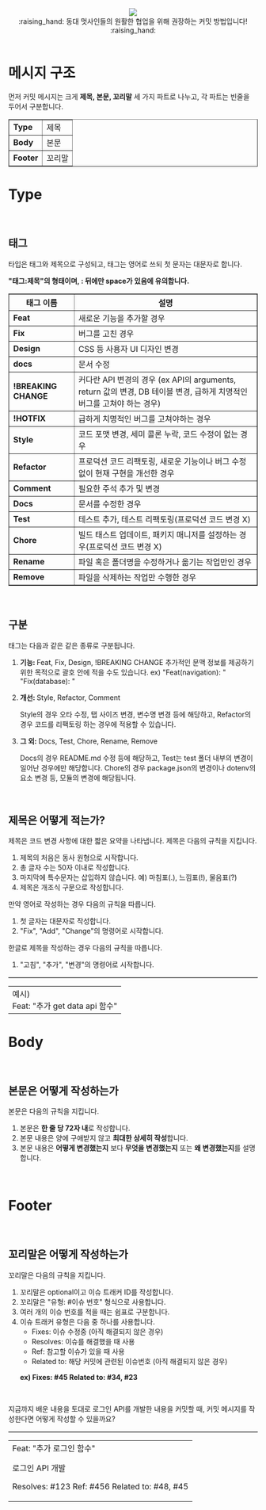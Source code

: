 <div align="center">
<img src="https://capsule-render.vercel.app/api?type=waving&color=auto&height=200&section=header&text=Commit_Message_Convention&fontSize=56" /></div>
<div align="center">
:raising_hand: 동대 멋사인들의 원활한 협업을 위해 권장하는 커밋 방법입니다! :raising_hand:
  </div>
<br>
<h1>메시지 구조</h1>
<p>먼저 커밋 메시지는 크게 <strong>제목, 본문, 꼬리말</strong> 세 가지 파트로 나누고, 각 파트는 빈줄을 두어서 구분합니다.</p>

<div align="center"><table border="1">
	<tr>
	    <td><strong>Type</strong></td>
	    <td>제목</td>
	</tr>
	<tr>
	    <td><strong>Body</strong></td>
	    <td>본문</td>
	</tr>
  <tr>
    <td><strong>Footer</strong></td>
    <td>꼬리말</td>
  </tr>
</table></div>

<h1>Type</h1><br>
<h2>태그</h2>
<p>타입은 태그와 제목으로 구성되고, 태그는 영어로 쓰되 첫 문자는 대문자로 합니다.</p>
<p><strong>"태그:제목"의 형태이며, : 뒤에만 space가 있음에 유의합니다.</strong></p>
<div align="center"><table border="1">
	<th>태그 이름</th>
	<th>설명</th>
	<tr>
	    <td><strong>Feat</strong></td>
	    <td>새로운 기능을 추가할 경우</td>
	</tr>
	<tr>
	    <td><strong>Fix</strong></td>
	    <td>버그를 고친 경우</td>
	</tr>
  <tr>
    <td><strong>Design</strong></td>
    <td>CSS 등 사용자 UI 디자인 변경</td>
  </tr>
    <tr>
    <td><strong>docs</strong></td>
    <td>문서 수정</td>
  </tr>
    <tr>
    <td><strong>!BREAKING CHANGE</strong></td>
    <td>커다란 API 변경의 경우 (ex API의 arguments, return 값의 변경, DB 테이블 변경, 급하게 치명적인 버그를 고쳐야 하는 경우)</td>
  </tr>
    <tr>
    <td><strong>!HOTFIX</strong></td>
    <td>급하게 치명적인 버그를 고쳐야하는 경우</td>
  </tr>
  <tr>
    <td><strong>Style</strong></td>
    <td>코드 포맷 변경, 세미 콜론 누락, 코드 수정이 없는 경우</td>
  </tr>
  <tr>
    <td><strong>Refactor</strong></td>
    <td>프로덕션 코드 리팩토링, 새로운 기능이나 버그 수정없이 현재 구현을 개선한 경우</td>
  </tr>
  <tr>
    <td><strong>Comment</strong></td>
    <td>필요한 주석 추가 및 변경</td>
  </tr>
  <tr>
    <td><strong>Docs</strong></td>
    <td>문서를 수정한 경우</td>
  </tr>
  <tr>
    <td><strong>Test</strong></td>
    <td>테스트 추가, 테스트 리팩토링(프로덕션 코드 변경 X)</td>
  </tr>
  <tr>
    <td><strong>Chore</strong></td>
    <td>빌드 태스트 업데이트, 패키지 매니저를 설정하는 경우(프로덕션 코드 변경 X)</td>
  </tr>
  <tr>
    <td><strong>Rename</strong></td>
    <td>파일 혹은 폴더명을 수정하거나 옮기는 작업만인 경우</td>
  </tr>
  <tr>
    <td><strong>Remove</strong></td>
    <td>파일을 삭제하는 작업만 수행한 경우</td>
  </tr>
</table></div><br>

<h2>구분</h2>
<p>태그는 다음과 같은 같은 종류로 구분됩니다.</p>
<ol>
<li><p><strong>기능: </strong>Feat, Fix, Design, !BREAKING CHANGE
추가적인 문맥 정보를 제공하기 위한 목적으로 괄호 안에 적을 수도 있습니다.
ex)
"Feat(navigation): "
"Fix(database): "
</p></li>
<li><p><strong>개선: </strong>Style, Refactor, Comment</p>
<p>Style의 경우 오타 수정, 탭 사이즈 변경, 변수명 변경 등에 해당하고, Refactor의 경우 코드를 리팩토링 하는 경우에 적용할 수 있습니다. </p></li>
<li><p><strong>그 외: </strong>Docs, Test, Chore, Rename, Remove</p>
<p>Docs의 경우 README.md 수정 등에 해당하고, Test는 test 폴더 내부의 변경이 일어난 경우에만 해당합니다. Chore의 경우 package.json의 변경이나 dotenv의 요소 변경 등, 모듈의 변경에 해당됩니다. </p></li>
</ol><br>

<h2>제목은 어떻게 적는가? </h2>
<p>제목은 코드 변경 사항에 대한 짧은 요약을 나타냅니다. 제목은 다음의 규칙을 지킵니다.</p>
<ol>
  <li>제목의 처음은 동사 원형으로 시작합니다.</li>
  <li>총 글자 수는 50자 이내로 작성합니다.</li>
  <li>마지막에 특수문자는 삽입하지 않습니다. 예) 마침표(.), 느낌표(!), 물음표(?)</li>
  <li>제목은 개조식 구문으로 작성합니다.</li>
</ol>
<p>만약 영어로 작성하는 경우 다음의 규칙을 따릅니다.</p>
<ol>
<li>첫 글자는 대문자로 작성합니다.</li>
<li>"Fix", "Add", "Change"의 명령어로 시작합니다.</li>
</ol>
<p>한글로 제목을 작성하는 경우 다음의 규칙을 따릅니다.</p>
<ol>
<li>"고침", "추가", "변경"의 명령어로 시작합니다.</li>
</ol>
 <div align="center"><table border="1">
 <table><td>예시)<br>Feat: "추가 get data api 함수"</td></table></div>
 
 <h1>Body</h1><br>
 <h2>본문은 어떻게 작성하는가</h2>
 <p>본문은 다음의 규칙을 지킵니다.</p>
 <ol>
 <li>본문은 <strong>한 줄 당 72자 내</strong>로 작성합니다.</li>
 <li>본문 내용은 양에 구애받지 않고 <strong>최대한 상세히 작성</strong>합니다.</li>
 <li>본문 내용은 <strong>어떻게 변경했는지</strong> 보다 <strong>무엇을 변경했는지</strong> 또는 <strong>왜 변경했는지</strong>를 설명합니다.</li>
 </ol><br>
 
 <h1>Footer</h1><br>
 <h2>꼬리말은 어떻게 작성하는가</h2>
 <p>꼬리말은 다음의 규칙을 지킵니다.</p>
 <ol>
 <li>꼬리말은 optional이고 이슈 트래커 ID를 작성합니다.</li>
 <li>꼬리말은 "유형: #이슈 번호" 형식으로 사용합니다.</li>
 <li>여러 개의 이슈 번호를 적을 때는 쉼표로 구분합니다.</li>
 <li>이슈 트래커 유형은 다음 중 하나를 사용합니다.
   <ul>
     <li>Fixes: 이슈 수정중 (아직 해결되지 않은 경우)</li>
     <li>Resolves: 이슈를 해결했을 때 사용</li>
     <li>Ref: 참고할 이슈가 있을 때 사용</li>
     <li>Related to: 해당 커밋에 관련된 이슈번호 (아직 해결되지 않은 경우)</li>
   </ul>
 </li>
 <p><strong>ex) Fixes: #45 Related to: #34, #23</strong></p>
 </ol><br>
 
 <p>지금까지 배운 내용을 토대로 로그인 API를 개발한 내용을 커밋할 때, 커밋 메시지를 작성한다면 어떻게 작성할 수 있을까요?</p>
 <div align="center"><table border="1">
 <table><td>Feat: "추가 로그인 함수"<br>

로그인 API 개발<br>

Resolves: #123
Ref: #456
Related to: #48, #45</td></table></div>
